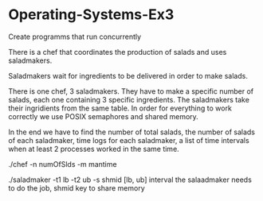 # Operating-Systems-Ex3
Create programms that run concurrently 

There is a chef that coordinates the production of salads and uses saladmakers.

Saladmakers wait for ingredients to be delivered in order to make salads.

There is one chef, 3 saladmakers. They have to make a specific number of salads, each one containing 3 specific ingredients. The saladmakers take
their ingridients from the same table. In order for everything to work correctly we use POSIX semaphores and shared memory.

In the end we have to find the number of total salads, the number of salads of each saladmaker, time logs for each saladmaker, a list of time intervals 
when at least 2 processes worked in the same time.

./chef -n numOfSlds -m mantime

./saladmaker -t1 lb -t2 ub -s shmid
[lb, ub] interval the salaadmaker needs to do the job, shmid key to share memory
